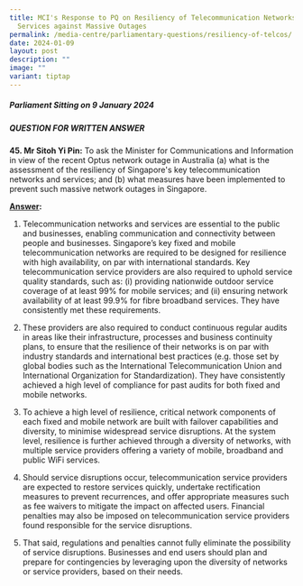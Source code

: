 ```yaml
---
title: MCI's Response to PQ on Resiliency of Telecommunication Networks &
  Services against Massive Outages
permalink: /media-centre/parliamentary-questions/resiliency-of-telcos/
date: 2024-01-09
layout: post
description: ""
image: ""
variant: tiptap
---
```

<h5>Parliament Sitting on 9 January 2024</h5><h5>QUESTION FOR WRITTEN ANSWER</h5><p><strong>45. Mr Sitoh Yi Pin:</strong> To ask the Minister for Communications and Information in view of the recent Optus network outage in Australia (a) what is the assessment of the resiliency of Singapore's key telecommunication networks and services; and (b) what measures have been implemented to prevent such massive network outages in Singapore.&nbsp;</p><p><strong><u>Answer</u>:</strong></p><ol data-tight="true" class="tight"><li><p>Telecommunication networks and services are essential to the public and businesses, enabling communication and connectivity between people and businesses. Singapore’s key fixed and mobile telecommunication networks are required to be designed for resilience with high availability, on par with international standards. Key telecommunication service providers are also required to uphold service quality standards, such as: (i) providing nationwide outdoor service coverage of at least 99% for mobile services; and (ii) ensuring network availability of at least 99.9% for fibre broadband services. They have consistently met these requirements.</p><p></p></li><li><p>These providers are also required to conduct continuous regular audits in areas like their infrastructure, processes and business continuity plans, to ensure that the resilience of their networks is on par with industry standards and international best practices (e.g. those set by global bodies such as the International Telecommunication Union and International Organization for Standardization). They have consistently achieved a high level of compliance for past audits for both fixed and mobile networks.</p><p></p></li><li><p>To achieve a high level of resilience, critical network components of each fixed and mobile network are built with failover capabilities and diversity, to minimise widespread service disruptions. At the system level, resilience is further achieved through a diversity of networks, with multiple service providers offering a variety of mobile, broadband and public WiFi services.</p><p></p></li><li><p>Should service disruptions occur, telecommunication service providers are expected to restore services quickly, undertake rectification measures to prevent recurrences, and offer appropriate measures such as fee waivers to mitigate the impact on affected users. Financial penalties may also be imposed on telecommunication service providers found responsible for the service disruptions.</p><p></p></li><li><p>That said, regulations and penalties cannot fully eliminate the possibility of service disruptions. Businesses and end users should plan and prepare for contingencies by leveraging upon the diversity of networks or service providers, based on their needs.</p></li></ol><p></p>